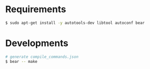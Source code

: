 # Requirements
```bash
$ sudo apt-get install -y autotools-dev libtool autoconf bear
```

# Developments
```bash
# generate compile_commands.json
$ bear -- make
```
